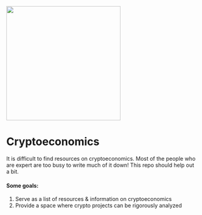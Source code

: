 <a href="#" style="cursor: default"><img src="https://cloud.githubusercontent.com/assets/706123/22316252/0aeb7c14-e33a-11e6-8c61-fa8d83124fbb.png" style="width: 300px"/></a>

# Cryptoeconomics
It is difficult to find resources on cryptoeconomics. Most of the people who are expert
are too busy to write much of it down! This repo should help out a bit. 

#### Some goals:
1. Serve as a list of resources & information on cryptoeconomics
2. Provide a space where crypto projects can be rigorously analyzed
